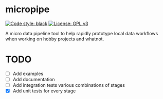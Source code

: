 # micropipe

[![Code style: black](https://img.shields.io/badge/code%20style-black-000000.svg)](https://github.com/psf/black)
[![License: GPL v3](https://img.shields.io/badge/License-GPLv3-blue.svg)](https://www.gnu.org/licenses/gpl-3.0)

A micro data pipeline tool to help rapidly prototype local data workflows when working on hobby projects and whatnot.

# TODO

- [ ] Add examples
- [ ] Add documentation
- [ ] Add integration tests various combinations of stages
- [x] Add unit tests for every stage
